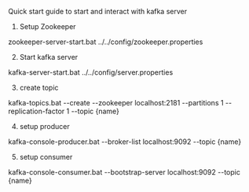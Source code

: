 Quick start guide to start and interact with kafka server

1. Setup Zookeeper

zookeeper-server-start.bat ../../config/zookeeper.properties

2. Start kafka server

kafka-server-start.bat ../../config/server.properties

 3. create topic

kafka-topics.bat --create --zookeeper localhost:2181 --partitions 1 --replication-factor 1 --topic {name}

4. setup producer

kafka-console-producer.bat --broker-list localhost:9092 --topic {name}


5. setup consumer

kafka-console-consumer.bat --bootstrap-server localhost:9092 --topic {name}